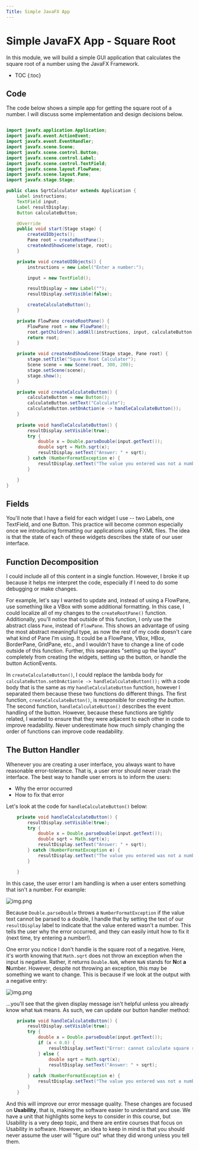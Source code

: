```yaml
---
Title: Simple JavaFX App
---
```


# Simple JavaFX App - Square Root

In this module, we will build a simple GUI application that calculates the square root of a number using the JavaFX Framework.


* TOC
{:toc}


## Code

The code below shows a simple app for getting the square root of a number. I will discuss some implementation and design decisions below.

```java

import javafx.application.Application;
import javafx.event.ActionEvent;
import javafx.event.EventHandler;
import javafx.scene.Scene;
import javafx.scene.control.Button;
import javafx.scene.control.Label;
import javafx.scene.control.TextField;
import javafx.scene.layout.FlowPane;
import javafx.scene.layout.Pane;
import javafx.stage.Stage;

public class SqrtCalculator extends Application {
    Label instructions;
    TextField input;
    Label resultDisplay;
    Button calculateButton;

    @Override
    public void start(Stage stage) {
        createUIObjects();
        Pane root = createRootPane();
        createAndShowScene(stage, root);
    }

    private void createUIObjects() {
        instructions = new Label("Enter a number:");

        input = new TextField();

        resultDisplay = new Label("");
        resultDisplay.setVisible(false);

        createCalculateButton();
    }

    private FlowPane createRootPane() {
        FlowPane root = new FlowPane();
        root.getChildren().addAll(instructions, input, calculateButton, resultDisplay);
        return root;
    }

    private void createAndShowScene(Stage stage, Pane root) {
        stage.setTitle("Square Root Calculator");
        Scene scene = new Scene(root, 300, 200);
        stage.setScene(scene);
        stage.show();
    }

    private void createCalculateButton() {
        calculateButton = new Button();
        calculateButton.setText("Calculate");
        calculateButton.setOnAction(e -> handleCalculateButton());
    }
    
    private void handleCalculateButton() {
        resultDisplay.setVisible(true);
        try {
            double x = Double.parseDouble(input.getText());
            double sqrt = Math.sqrt(x);
            resultDisplay.setText("Answer: " + sqrt);
        } catch (NumberFormatException e) {
            resultDisplay.setText("The value you entered was not a number");
        }

    }
}

```

## Fields

You'll note that I have a field for each widget I use -- two Labels, one TextField, and one Button. This practice will become common especially once we introducing formatting our applications using FXML files. The idea is that the state of each of these widgets describes the state of our user interface.

## Function Decomposition

I could include all of this content in a single function. However, I broke it up because it helps me interpret the code, especially if I need to do some debugging or make changes. 

For example, let's say I wanted to update and, instead of using a FlowPane, use something like a VBox with some additional formatting. In this case, I could localize all of my changes to the `createRootPane()` function. Additionally, you'll notice that outside of this function, I only use the abstract class `Pane`, instead of `FlowPane`. This shows an advantage of using the most abstract meaningful type, as now the rest of my code doesn't care what kind of Pane I'm using. It could be a FlowPane, VBox, HBox, BorderPane, GridPane, etc., and I wouldn't have to change a line of code outside of this function. Further, this separates "setting up the layout" completely from creating the widgets, setting up the button, or handle the button ActionEvents. 

In `createCalculateButton()`, I could replace the lambda body for `calculateButton.setOnAction(e -> handleCalculateButton());` with a code body that is the same as my `handleCalculateButton` function, however I separated them because these two functions do different things. The first function, `createCalculateButton()`, is responsible for *creating the button*. The second function, `handleCalculateButton()` describes the event handling of the button. However, because these functions are tightly related, I wanted to ensure that they were adjacent to each other in code to improve readability. Never underestimate how much simply changing the order of functions can improve code readability.

## The Button Handler

Whenever you are creating a user interface, you always want to have reasonable error-tolerance. That is, a user error should never crash the interface. The best way to handle user errors is to inform the users:

* Why the error occurred
* How to fix that error

Let's look at the code for `handleCalculateButton()` below:

```java
    private void handleCalculateButton() {
        resultDisplay.setVisible(true);
        try {
            double x = Double.parseDouble(input.getText());
            double sqrt = Math.sqrt(x);
            resultDisplay.setText("Answer: " + sqrt);
        } catch (NumberFormatException e) {
            resultDisplay.setText("The value you entered was not a number");
        }

    }
```

In this case, the user error I am handling is when a user enters something that isn't a number. For example:

![img.png](../img/sqrt_error.png)

Because `Double.parseDouble` throws a `NumberFormatException` if the value text cannot be parsed to a double, I handle that by setting the text of our `resultDisplay` label to indicate that the value entered wasn't a number. This tells the user why the error occurred, and they can easily intuit how to fix it (next time, try entering a number!).

One error you notice I don't handle is the square root of a negative. Here, it's worth knowing that `Math.sqrt` does not throw an exception when the input is negative. Rather, it returns `Double.NaN`, where `NaN` stands for **N**ot **a** **N**umber. However, despite not throwing an exception, this may be something we want to change. This is because if we look at the output with a negative entry:

![img.png](../img/sqrt_negative.png)

...you'll see that the given display message isn't helpful unless you already know what `NaN` means. As such, we can update our button handler method:

```java
    private void handleCalculateButton() {
        resultDisplay.setVisible(true);
        try {
            double x = Double.parseDouble(input.getText());
            if (x < 0.0) {
                resultDisplay.setText("Error: cannot calculate square root of negative number");
            } else {
                double sqrt = Math.sqrt(x);
                resultDisplay.setText("Answer: " + sqrt);
            }
        } catch (NumberFormatException e) {
            resultDisplay.setText("The value you entered was not a number");
        }
    }
```

And this will improve our error message quality. These changes are focused on **Usability**, that is, making the software easier to understand and use. We have a unit that highlights some keys to consider in this course, but Usability is a very deep topic, and there are entire courses that focus on Usability in software. However, an idea to keep in mind is that you should never assume the user will "figure out" what they did wrong unless you tell them.

